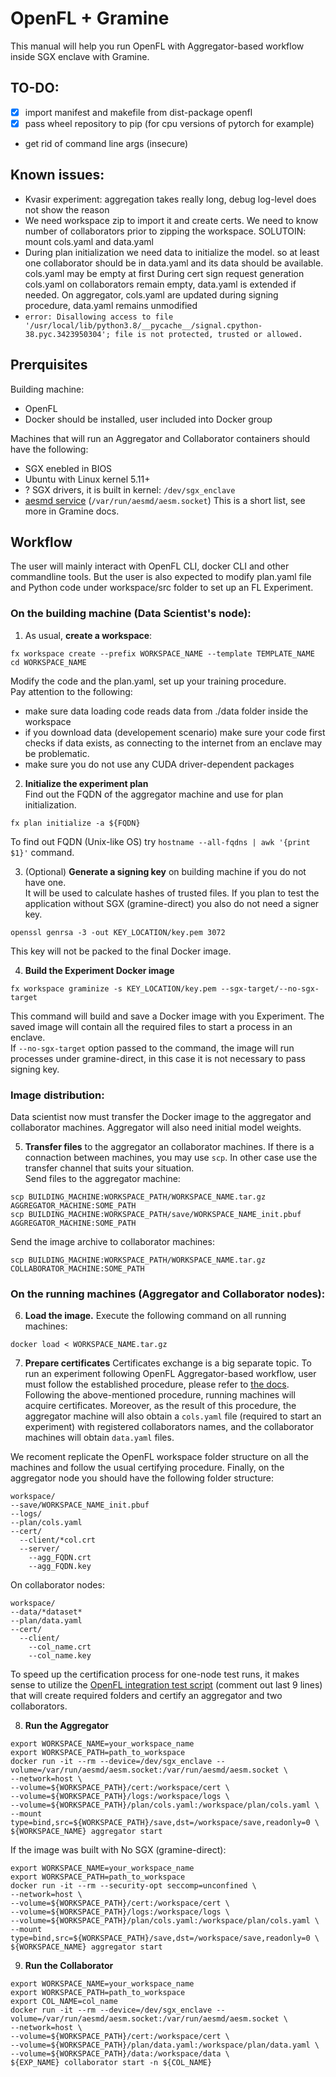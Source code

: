 # OpenFL + Gramine
This manual will help you run OpenFL with Aggregator-based workflow inside SGX enclave with Gramine.
## TO-DO:
- [X] import manifest and makefile from dist-package openfl 
- [X] pass wheel repository to pip (for cpu versions of pytorch for example)
- get rid of command line args (insecure)
## Known issues:
- Kvasir experiment: aggregation takes really long, debug log-level does not show the reason
- We need workspace zip to import it and create certs. We need to know number of collaborators prior to zipping the workspace. SOLUTOIN: mount cols.yaml and data.yaml
- During plan initialization we need data to initialize the model. so at least one collaborator should be in data.yaml and its data should be available. cols.yaml may be empty at first
During cert sign request generation cols.yaml on collaborators remain empty, data.yaml is extended if needed. On aggregator, cols.yaml are updated during signing procedure, data.yaml remains unmodified
- `error: Disallowing access to file '/usr/local/lib/python3.8/__pycache__/signal.cpython-38.pyc.3423950304'; file is not protected, trusted or allowed.`
## Prerquisites
Building machine:
- OpenFL
- Docker should be installed, user included into Docker group

Machines that will run an Aggregator and Collaborator containers should have the following:
- SGX enebled in BIOS
- Ubuntu with Linux kernel 5.11+
- ? SGX drivers, it is built in kernel: `/dev/sgx_enclave`
- [aesmd service](https://github.com/intel/linux-sgx) (`/var/run/aesmd/aesm.socket`)
This is a short list, see more in Gramine docs.

## Workflow
The user will mainly interact with OpenFL CLI, docker CLI and other commandline tools. But the user is also expected to modify plan.yaml file and Python code under workspace/src folder to set up an FL Experiment.
### On the building machine (Data Scientist's node):
1. As usual, **create a workspace**: 
```
fx workspace create --prefix WORKSPACE_NAME --template TEMPLATE_NAME
cd WORKSPACE_NAME
```
Modify the code and the plan.yaml, set up your training procedure. </br>
Pay attention to the following: 
- make sure data loading code reads data from ./data folder inside the workspace
- if you download data (developement scenario) make sure your code first checks if data exists, as connecting to the internet from an enclave may be problematic.
- make sure you do not use any CUDA driver-dependent packages

2. **Initialize the experiment plan** </br> 
Find out the FQDN of the aggregator machine and use for plan initialization.
```
fx plan initialize -a ${FQDN}
```
To find out FQDN (Unix-like OS) try `hostname --all-fqdns | awk '{print $1}'` command.

3. (Optional) **Generate a signing key** on building machine if you do not have one.</br>
It will be used to calculate hashes of trusted files. If you plan to test the application without SGX (gramine-direct) you also do not need a signer key.
```
openssl genrsa -3 -out KEY_LOCATION/key.pem 3072
```
This key will not be packed to the final Docker image.

4. **Build the Experiment Docker image**

```
fx workspace graminize -s KEY_LOCATION/key.pem --sgx-target/--no-sgx-target
```
This command will build and save a Docker image with you Experiment. The saved image will contain all the required files to start a process in an enclave.</br>
If `--no-sgx-target` option passed to the command, the image will run processes under gramine-direct, in this case it is not necessary to pass signing key.


### Image distribution:
Data scientist now must transfer the Docker image to the aggregator and collaborator machines. Aggregator will also need initial model weights.

5. **Transfer files** to the aggregator an collaborator machines.
If there is a connaction between machines, you may use `scp`. In other case use the transfer channel that suits your situation.</br>
Send files to the aggregator machine:
```
scp BUILDING_MACHINE:WORKSPACE_PATH/WORKSPACE_NAME.tar.gz AGGREGATOR_MACHINE:SOME_PATH
scp BUILDING_MACHINE:WORKSPACE_PATH/save/WORKSPACE_NAME_init.pbuf AGGREGATOR_MACHINE:SOME_PATH
```

Send the image archive to collaborator machines:
```
scp BUILDING_MACHINE:WORKSPACE_PATH/WORKSPACE_NAME.tar.gz COLLABORATOR_MACHINE:SOME_PATH
```
### On the running machines (Aggregator and Collaborator nodes):
6. **Load the image.**
Execute the following command on all running machines:
```
docker load < WORKSPACE_NAME.tar.gz
```

7. **Prepare certificates**
Certificates exchange is a big separate topic. To run an experiment following OpenFL Aggregator-based workflow, user must follow the established procedure, please refer to [the docs](https://openfl.readthedocs.io/en/latest/running_the_federation.html#bare-metal-approach).
Following the above-mentioned procedure, running machines will acquire certificates. Moreover, as the result of this procedure, the aggregator machine will also obtain a `cols.yaml` file (required to start an experiment) with registered collaborators names, and the collaborator machines will obtain `data.yaml` files.

We recoment replicate the OpenFL workspace folder structure on all the machines and follow the usual certifying procedure. Finally, on the aggregator node you should have the following folder structure:
```
workspace/
--save/WORKSPACE_NAME_init.pbuf
--logs/
--plan/cols.yaml
--cert/
  --client/*col.crt
  --server/
    --agg_FQDN.crt
    --agg_FQDN.key
```

On collaborator nodes:
```
workspace/
--data/*dataset*
--plan/data.yaml
--cert/
  --client/
    --col_name.crt
    --col_name.key
```

To speed up the certification process for one-node test runs, it makes sense to utilize the [OpenFL integration test script](https://github.com/intel/openfl/blob/develop/tests/github/test_hello_federation.sh) (comment out last 9 lines) that will create required folders and certify an aggregator and two collaborators.

8. **Run the Aggregator**
```
export WORKSPACE_NAME=your_workspace_name
export WORKSPACE_PATH=path_to_workspace
docker run -it --rm --device=/dev/sgx_enclave --volume=/var/run/aesmd/aesm.socket:/var/run/aesmd/aesm.socket \
--network=host \
--volume=${WORKSPACE_PATH}/cert:/workspace/cert \
--volume=${WORKSPACE_PATH}/logs:/workspace/logs \
--volume=${WORKSPACE_PATH}/plan/cols.yaml:/workspace/plan/cols.yaml \
--mount type=bind,src=${WORKSPACE_PATH}/save,dst=/workspace/save,readonly=0 \
${WORKSPACE_NAME} aggregator start
```

If the image was built with
No SGX (gramine-direct):

```
export WORKSPACE_NAME=your_workspace_name
export WORKSPACE_PATH=path_to_workspace
docker run -it --rm --security-opt seccomp=unconfined \
--network=host \
--volume=${WORKSPACE_PATH}/cert:/workspace/cert \
--volume=${WORKSPACE_PATH}/logs:/workspace/logs \
--volume=${WORKSPACE_PATH}/plan/cols.yaml:/workspace/plan/cols.yaml \
--mount type=bind,src=${WORKSPACE_PATH}/save,dst=/workspace/save,readonly=0 \
${WORKSPACE_NAME} aggregator start
```

9. **Run the Collaborator**
```
export WORKSPACE_NAME=your_workspace_name
export WORKSPACE_PATH=path_to_workspace
export COL_NAME=col_name
docker run -it --rm --device=/dev/sgx_enclave --volume=/var/run/aesmd/aesm.socket:/var/run/aesmd/aesm.socket \
--network=host \
--volume=${WORKSPACE_PATH}/cert:/workspace/cert \
--volume=${WORKSPACE_PATH}/plan/data.yaml:/workspace/plan/data.yaml \
--volume=${WORKSPACE_PATH}/data:/workspace/data \
${EXP_NAME} collaborator start -n ${COL_NAME}
```